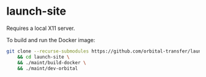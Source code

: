 # launch-site

Requires a local X11 server.

To build and run the Docker image:

```sh
git clone --recurse-submodules https://github.com/orbital-transfer/launch-site.git \
    && cd launch-site \
    && ./maint/build-docker \
    && ./maint/dev-orbital
```
